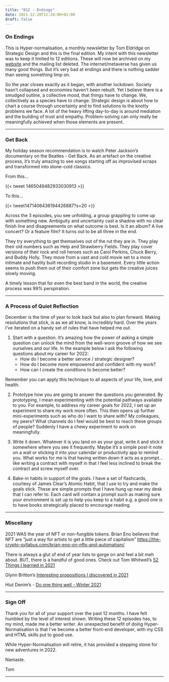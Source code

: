 ```yaml
---
title: "012 - Endings"
date: 2021-12-28T12:24:00+01:00
draft: false
---
```


### On Endings

This is Hyper-normalisation, a monthly newsletter by Tom Eldridge on Strategic Design and this is the final edition. My intent with this newsletter was to keep it limited to 12 editions. These will now be archived on my [website](https://www.strategyxdesign.co.uk/work) and the mailing list deleted. The internet/metaverse has given us many good things. But it’s very bad at endings and there is nothing sadder than seeing something limp on. 

So the year closes exactly as it began, with another lockdown. Society hasn’t collapsed and economies haven’t been rebuilt. Yet I believe there is a smudged outline, a collective mood, that things have to change. We, collectively as a species have to change. Strategic design is about how to chart a course through uncertainty and to find solutions to the knotty problems we face. A lot of the heavy lifting day-to-day is around mediation and the building of trust and empathy. Problem-solving can only really be meaningfully achieved when those elements are present. 

- - - 

### Get Back 

My holiday season recommendation is to watch Peter Jackson’s documentary on the Beatles - Get Back. As an artefact on the creative process, it’s truly amazing to see songs starting off as improvised scraps and transformed into stone-cold classics.

From this... 

{{< tweet 1465049482933030913 >}}

To this... 

{{< tweet1471406436194426887?s=20 >}}

Across the 3 episodes, you see unfolding, a group grappling to come up with something new. Ambiguity and uncertainty cast a shadow with no clear finish line and disagreements on what outcome is best. Is it an album? A live concert? Or a feature film? It turns out to be all three in the end.

They try everything to get themselves out of the rut they are in. They play their old numbers such as Help and Strawberry Fields. They play cover versions of their rock and roll heroes such as Carol Perkins, Chuck Berry, and Buddy Holly. They move from a vast and cold movie set to a more intimate and hastily built recording studio in a basement. Every little action seems to push them out of their comfort zone but gets the creative juices slowly moving. 

A timely lesson that for even the best band in the world, the creative process was 99% perspiration.

- - - 

### A Process of Quiet Reflection

December is the time of year to look back but also to plan forward. Making resolutions that stick, is as we all know, is incredibly hard. Over the years I’ve iterated on a handy set of rules that have helped me out.

1. Start with a question. It’s amazing how the power of asking a simple question can unlock the mind from the well-worn groove of how we see ourselves and our life. In the example below I ask the following questions about my career for 2022:
	* How do I become a better service / strategic designer?
	* How do I become more empowered and confident with my work?
	* How can I create the conditions to become better?

Remember you can apply this technique to all aspects of your life, love, and health. 

2. Prototype how you are going to answer the questions you generated. By prototyping, I mean experimenting with the potential pathways available to you. For example, to address my career goals for 2022, I set up an experiment to share my work more often. This then opens up further mini-experiments such as who do I want to share with? My colleagues, my peers? What channels do I feel would be best to reach these groups of people? Suddenly I have a chewy experiment to work on meaningfully. 

3. Write it down. Whatever it is you land on as your goal, write it and stick it somewhere where you see it frequently. Maybe it’s a simple post-it note on a wall or sticking it into your calendar or productivity app to remind you. What works for me is that having written down it acts as a prompt… like writing a contract with myself in that I feel less inclined to break the contract and screw myself over.

4. Bake-in habits in support of the goals. I have a set of flashcards, courtesy of James Clear’s Atomic Habit, that I use to try and make the goals stick. These are simple prompts that I have hung up near my desk that I can refer to. Each card will contain a prompt such as making sure your environment is set up to help you keep to a habit e.g. a good one is to have books strategically placed to encourage reading. 

- - - 

### Miscellany

2021 WAS the year of NFT or non-fungible tokens. Brian Eno believes that NFT are “just a way for artists to get a little piece of capitalism” https://the-crypto-syllabus.com/brian-eno-on-nfts-and-automatism/ 

There is always a glut of end of year lists to gorge on and feel a bit meh about. BUT, there is a handful of good ones. Check out Tom Whitwell’s [52 Things I learned in 2021](https://medium.com/fluxx-studio-notes/52-things-i-learned-in-2021-8481c4e0d409)

Glynn Britton’s [Interesting propositions I discovered in 2021](https://glyndot.medium.com/interesting-propositions-i-discovered-in-2021-3c89a9fe8931)

Hiut Denim’s - [Do one thing well - Winter 2021](https://medium.com/small-giants/do-one-thing-well-list-winter-2021-f02cdc0e855e)

- - - 

### Sign Off

Thank you for all of your support over the past 12 months. I have felt humbled by the level of interest shown. Writing these 12 episodes has, to my mind, made me a better writer. An unexpected benefit of doing Hyper-Normalisation is that I’ve become a better front-end developer, with my CSS and HTML skills put to good use.

While Hyper-Normalisation will retire, it has provided a stepping stone for new adventures in 2022. 

Namaste. 

Tom
- - - 
